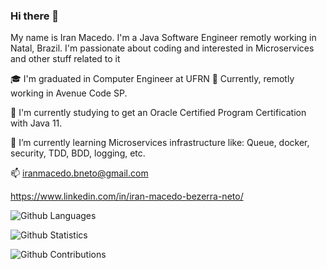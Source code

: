 ### Hi there 👋

My name is Iran Macedo. I'm a Java Software Engineer remotly working in Natal, Brazil.
I'm passionate about coding and interested in Microservices and other stuff related to it

🎓 I'm graduated in Computer Engineer at UFRN
👷 Currently, remotly working in Avenue Code SP.

🔭 I'm currently studying to get an Oracle Certified Program Certification with Java 11.

🌱 I’m currently learning Microservices infrastructure like: Queue, docker, security, TDD, BDD, logging, etc.

📫 iranmacedo.bneto@gmail.com

https://www.linkedin.com/in/iran-macedo-bezerra-neto/

![Github Languages](https://github-readme-stats.vercel.app/api/top-langs/?username=iranneto&layout=compact&count_private=true)

![Github Statistics](https://github-readme-stats.vercel.app/api/?username=iranneto&count_private=true&show_icons=true)

![Github Contributions](https://github-readme-streak-stats.herokuapp.com/?user=iranneto&hide_border=true)
